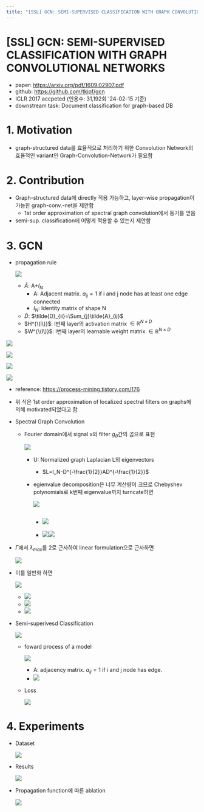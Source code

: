 ```yaml
---
title: "[SSL] GCN: SEMI-SUPERVISED CLASSIFICATION WITH GRAPH CONVOLUTIONAL NETWORKS"
---
```

# [SSL] GCN: SEMI-SUPERVISED CLASSIFICATION WITH GRAPH CONVOLUTIONAL NETWORKS

- paper: https://arxiv.org/pdf/1609.02907.pdf
- github: https://github.com/tkipf/gcn
- ICLR 2017 accpeted (인용수: 31,192회 '24-02-15 기준)
- downstream task: Document classification for graph-based DB

# 1. Motivation

- graph-structured data를 효율적으로 처리하기 위한 Convolution Network의 효율적인 variant인 Graph-Convolution-Network가 필요함

# 2. Contribution

- Graph-structured data에 directly 적용 가능하고, layer-wise propagation이 가능한 graph-conv.-net을 제안함
  - 1st order approximation of spectral graph convolution에서 동기를 얻음
- semi-sup. classification에 어떻게 적용할 수 있는지 제안함

# 3. GCN

- propagation rule

  ![](../images/2024-02-15/image-20240215234638533.png)

  - $\tilde{A}$: A+$I_N$
    - A: Adjacent matrix. $a_{ij}=1$ if i and j node has at least one edge connected
    - $I_N$: Identity matrix of shape N
  - $\tilde{D}$: $\tilde{D}_{ii}=\Sum_{j}\tilde{A}_{ij}$
  - $H^{\(l\)}$: l번째 layer의 activation matrix $\in \mathbb{R}^{N \times D}$
  - $W^{\(l\)}$: l번째 layer의 learnable weight matrix $\in \mathbb{R}^{N \times D}$

![](../images/2024-02-15/image-20240216000201603.png)

![](../images/2024-02-15/image-20240216000214036.png)

![](../images/2024-02-15/image-20240216000230212.png)

![](../images/2024-02-15/image-20240216000250978.png)

- reference: https://process-mining.tistory.com/176
- 위 식은 1st order approximation of localized spectral filters on graphs에 의해 motivated되었다고 함

- Spectral Graph Convolution

  - Fourier domain에서 signal x와 filter $g_{\theta}$간의 곱으로 표현

    ![](../images/2024-02-15/image-20240216000819874.png)

    - U: Normalized graph Laplacian L의 eigenvectors

      - $L=I_N-D^{-\frac{1}{2}}AD^{-\frac{1}{2}}$

    - egienvalue decomposition은 너무 계산량이 크므로 Chebyshev polynomials로 k번째 eigenvalue까지 turncate하면

      ![](../images/2024-02-15/image-20240216001048727.png)

      - ![](../images/2024-02-15/image-20240216001112283.png)
        - 
      - ![](../images/2024-02-15/image-20240216001236710.png)![](../images/2024-02-15/image-20240216001201333.png)

- $\tilde{\Gamma}$에서 $\lambda_{max}$를 2로 근사하여 linear formulation으로 근사하면

  ![](../images/2024-02-15/image-20240216001511565.png)

- 이를 일반화 하면

  ![](../images/2024-02-15/image-20240216001555139.png)

  - ![](../images/2024-02-15/image-20240216001611139.png)
  - ![](../images/2024-02-15/image-20240216001625457.png)
  - ![](../images/2024-02-15/image-20240216001651863.png)

  

- Semi-superivesd Classification

  ![](../images/2024-02-15/image-20240216001752304.png)

  - foward process of a model

    ![](../images/2024-02-15/image-20240216001832101.png)

    - A: adjacency matrix. $a_{ij}=1$ if i and j node has edge.
    - ![](../images/2024-02-15/image-20240216002037219.png)

  - Loss

    ![](../images/2024-02-15/image-20240216001901165.png)

  

# 4. Experiments

- Dataset

  ![](../images/2024-02-15/image-20240216001928012.png)

- Results

  ![](../images/2024-02-15/image-20240216002132238.png)

- Propagation function에 따른 ablation

  ![](../images/2024-02-15/image-20240216002155567.png)

